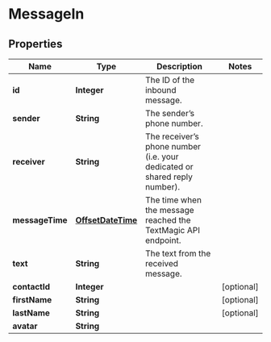 
# MessageIn

## Properties
Name | Type | Description | Notes
------------ | ------------- | ------------- | -------------
**id** | **Integer** | The ID of the inbound message. | 
**sender** | **String** | The sender’s phone number. | 
**receiver** | **String** | The receiver’s phone number (i.e. your dedicated or shared reply number). | 
**messageTime** | [**OffsetDateTime**](OffsetDateTime.md) | The time when the message reached the TextMagic API endpoint. | 
**text** | **String** | The text from the received message. | 
**contactId** | **Integer** |  |  [optional]
**firstName** | **String** |  |  [optional]
**lastName** | **String** |  |  [optional]
**avatar** | **String** |  | 



